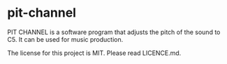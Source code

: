 # pit-channel
PIT CHANNEL is a software program that adjusts the pitch of the sound to C5. It can be used for music production.

The license for this project is MIT.
Please read LICENCE.md.
